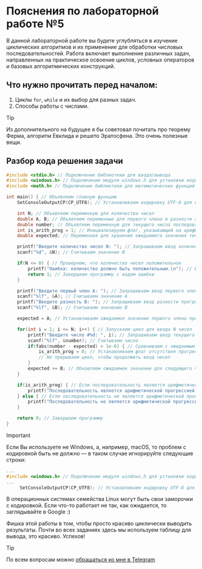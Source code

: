 # Пояснения по лабораторной работе №5

В данной лабораторной работе вы будете углубляться в изучение циклических алгоритмов и их применение для обработки числовых последовательностей. Работа включает выполнение различных задач, направленных на практическое освоение циклов, условных операторов и базовых алгоритмических конструкций.

## Что нужно прочитать перед началом:
1. Циклы ```for```, ```while``` и их выбор для разных задач.
2. Способы работы с числами.

> [!TIP]
> Из дополнительного на будущее я бы советовал почитать про теорему Ферма, алгоритм Евклида и решето Эратосфена. Это очень полезные вещи.

## Разбор кода решения задачи

```c
#include <stdio.h> // Подключение библиотеки для ввода/вывода
#include <windows.h> // Подключение модуля windows.h для установки кодировки вывода
#include <math.h> // Подключение библиотеки для математических функций

int main() { // Объявляем главную функцию
    SetConsoleOutputCP(CP_UTF8); // Устанавливаем кодировку UTF-8 для корректного отображения русских символов

    int N; // Объявляем переменную для количества чисел
    double A, B; // Объявляем переменные для первого члена и разности арифметической прогрессии
    double number; // Объявляем переменную для текущего числа последовательности
    int is_arith_prog = 1; // Инициализируем флаг, указывающий на арифметическую прогрессию
    double expected; // Переменная для хранения ожидаемого значения текущего члена прогрессии

    printf("Введите количество чисел N: "); // Запрашиваем ввод количества чисел
    scanf("%d", &N); // Считываем значение N

    if(N <= 0) { // Проверяем, что количество чисел положительное
        printf("Ошибка: количество должно быть положительным.\n"); // Выводим сообщение об ошибке
        return 1; // Завершаем программу с кодом ошибки
    }

    printf("Введите первый член A: "); // Запрашиваем ввод первого члена прогрессии
    scanf("%lf", &A); // Считываем значение A
    printf("Введите разность B: "); // Запрашиваем ввод разности прогрессии
    scanf("%lf", &B); // Считываем значение B

    expected = A; // Устанавливаем ожидаемое значение первого члена прогрессии

    for(int i = 1; i <= N; i++) { // Запускаем цикл для ввода N чисел
        printf("Введите число #%d: ", i); // Запрашиваем ввод текущего числа
        scanf("%lf", &number); // Считываем число
        if(fabs(number - expected) > 1e-6) { // Сравниваем с ожидаемым значением с учетом эпсилона
            is_arith_prog = 0; // Устанавливаем флаг отсутствия прогрессии
            // Не прерываем цикл, чтобы продолжить ввод чисел
        }
        expected += B; // Обновляем ожидаемое значение для следующего члена прогрессии
    }

    if(is_arith_prog) { // Если последовательность является арифметической прогрессией
        printf("Последовательность является арифметической прогрессией с первым членом %.2lf и разностью %.2lf.\n", A, B); // Выводим соответствующее сообщение
    } else { // Если последовательность не является арифметической прогрессией
        printf("Последовательность не является арифметической прогрессией с заданными параметрами.\n"); // Выводим соответствующее сообщение
    }

    return 0; // Завершаем программу
}
```

> [!IMPORTANT]
> Если Вы используете не Windows, а, например, macOS, то проблем с кодировкой быть не должно — в таком случае игнорируйте следующие строки:
> ```c
> ...
> #include <windows.h> // Подключение модуля windows.h для установки кодировки вывода
> ...
>      SetConsoleOutputCP(CP_UTF8); // Устанавливаем кодировку UTF-8 для вывода в консоли русских символов: иначе будут иероглифы
> ```
>
> В операционных системах семейства Linux могут быть свои заморочки с кодировкой. Если что-то работает не так, как ожидается, то заглядывайте в Google :)

Фишка этой работы в том, чтобы просто красиво циклически выводить результаты. Почти во всех заданиях здесь мы используем таблицу для вывода, это красиво. Успехов!

> [!TIP]
> По всем вопросам можно [обращаться ко мне в Telegram](https://t.me/plunkzy)
